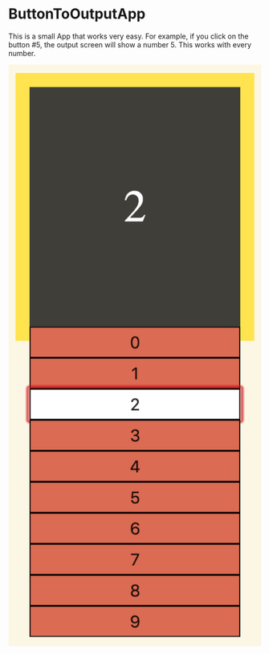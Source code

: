 # ButtonToOutputApp
This is a small App that works very easy. For example, if you click on the button #5, the output screen will show a number 5. This works with every number.

<img src="Images/exampleone.png" width="600">
<img src="Images/exampletwo.png" width="600>
